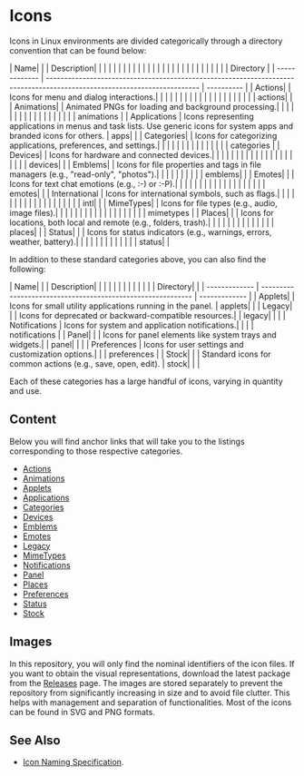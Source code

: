 # Icons

Icons in Linux environments are divided categorically through a directory convention that can be found below:

| Name| |   | Description| | | | | | | | | | | | | | | | | | | | | | | | | | |   | Directory  |
| ------------- | ------------------------------------------------------------------------------------------------------------------------ | ---------- |
| Actions|    | Icons for menu and dialog interactions.| | | | | | | | | | | | | | | | | | | |   | actions| |
| Animations| | Animated PNGs for loading and background processing.| | | | | | | | | | | | | | | | |  | animations |
| Applications  | Icons representing applications in menus and task lists. Use generic icons for system apps and branded icons for others. | apps|    |
| Categories| | Icons for categorizing applications, preferences, and settings.| | | | | | | | | | | | | |   | categories |
| Devices|    | Icons for hardware and connected devices.| | | | | | | | | | | | | | | | | | | | | devices| |
| Emblems|    | Icons for file properties and tags in file managers (e.g., "read-only", "photos").| | | | | | | | |    | emblems| |
| Emotes| | | Icons for text chat emotions (e.g., :-) or :-P).| | | | | | | | | | | | | | | | | |  | emotes|  |
| International | Icons for international symbols, such as flags.| | | | | | | | | | | | | | | | | |   | intl|    |
| MimeTypes|  | Icons for file types (e.g., audio, image files).| | | | | | | | | | | | | | | | | |  | mimetypes  |
| Places| | | Icons for locations, both local and remote (e.g., folders, trash).| | | | | | | | | | | | |    | places|  |
| Status| | | Icons for status indicators (e.g., warnings, errors, weather, battery).| | | | | | | | | | | |   | status|  |

In addition to these standard categories above, you can also find the following:

| Name| |   | Description| | | | | | | | | | | |  | Directory|  |
| ------------- | ----------------------------------------------------------- | ------------- |
| Applets|    | Icons for small utility applications running in the panel.  | applets|    |
| Legacy| | | Icons for deprecated or backward-compatible resources.|   | legacy| | |
| Notifications | Icons for system and application notifications.| | |  | notifications |
| Panel| |  | Icons for panel elements like system trays and widgets.|  | panel| |  |
| Preferences   | Icons for user settings and customization options.| |   | preferences   |
| Stock| |  | Standard icons for common actions (e.g., save, open, edit). | stock| |  |

Each of these categories has a large handful of icons, varying in quantity and use.

## Content

Below you will find anchor links that will take you to the listings corresponding to those respective categories.

- [Actions](./Icons/Actions.md)
- [Animations](./Icons/Animations.md)
- [Applets](./Icons/Applets.md)
- [Applications](./Icons/Applications.md)
- [Categories](./Icons/Categories.md)
- [Devices](./Icons/Devices.md)
- [Emblems](./Icons/Emblems.md)
- [Emotes](./Icons/Emotes.md)
- [Legacy](./Icons/Legacy.md)
- [MimeTypes](./Icons/MimeTypes.md)
- [Notifications](./Icons/Notifications.md)
- [Panel](./Icons/Panel.md)
- [Places](./Icons/Places.md)
- [Preferences](./Icons/Preferences.md)
- [Status](./Icons/Status.md)
- [Stock](./Icons/Stock.md)

## Images

In this repository, you will only find the nominal identifiers of the icon files. If you want to obtain the visual representations, download the latest package from the [Releases](https://github.com/Starciad/linux-icon-database/releases) page. The images are stored separately to prevent the repository from significantly increasing in size and to avoid file clutter. This helps with management and separation of functionalities. Most of the icons can be found in SVG and PNG formats.

## See Also

- [Icon Naming Specification](https://specifications.freedesktop.org/icon-naming-spec/latest/).
